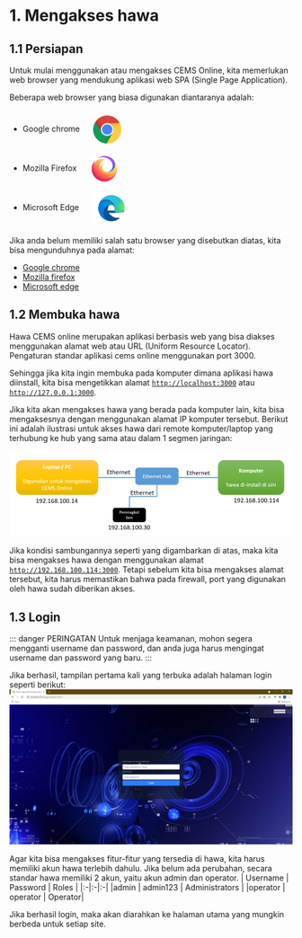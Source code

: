 # 1. Mengakses hawa

## 1.1 Persiapan

Untuk mulai menggunakan atau mengakses CEMS Online, kita memerlukan web browser yang mendukung aplikasi web SPA (Single Page Application).

Beberapa web browser yang biasa digunakan diantaranya adalah:

- Google chrome <img style="display:inline-block; margin: 10px 20px;vertical-align:middle" src="./chrome.png" height="50" />
- Mozilla Firefox <img style="display:inline-block; margin: 10px 20px;vertical-align:middle" src="./mozilla-firefox.png" height="50" />
- Microsoft Edge <img style="display:inline-block; margin: 10px 20px;vertical-align:middle" src="./edge.png" height="50" />

Jika anda belum memiliki salah satu browser yang disebutkan diatas, kita bisa mengunduhnya pada alamat:

- [Google chrome](https://www.google.com/intl/id/chrome/)
- [Mozilla firefox](https://www.mozilla.org/id/firefox/new/)
- [Microsoft edge](https://www.microsoft.com/id-id/edge)

## 1.2 Membuka hawa

Hawa CEMS online merupakan aplikasi berbasis web yang bisa diakses menggunakan alamat web atau URL (Uniform Resource Locator). Pengaturan standar aplikasi cems online menggunakan port 3000.

Sehingga jika kita ingin membuka pada komputer dimana aplikasi hawa diinstall, kita bisa mengetikkan alamat [`http://localhost:3000`](http://localhost:3000) atau [`http://127.0.0.1:3000`](http://127.0.0.1:3000).

Jika kita akan mengakses hawa yang berada pada komputer lain, kita bisa mengaksesnya dengan menggunakan alamat IP komputer tersebut. Berikut ini adalah ilustrasi untuk akses hawa dari remote komputer/laptop yang terhubung ke hub yang sama atau dalam 1 segmen jaringan:

![Local network](./images/local-network.png)

Jika kondisi sambungannya seperti yang digambarkan di atas, maka kita bisa mengakses hawa dengan menggunakan alamat [`http://192.168.100.114:3000`](http://192.168.100.114:3000). Tetapi sebelum kita bisa mengakses alamat tersebut, kita harus memastikan bahwa pada firewall, port yang digunakan oleh hawa sudah diberikan akses.

## 1.3 Login

::: danger PERINGATAN
Untuk menjaga keamanan, mohon segera mengganti username dan password, dan anda juga harus mengingat username dan password yang baru.
:::

Jika berhasil, tampilan pertama kali yang terbuka adalah halaman login seperti berikut:
![An image](./images/login.png)

Agar kita bisa mengakses fitur-fitur yang tersedia di hawa, kita harus memiliki akun hawa terlebih dahulu.
Jika belum ada perubahan, secara standar hawa memiliki 2 akun, yaitu akun admin dan operator.
| Username | Password | Roles |
|:-|:-|:-|
|admin | admin123 | Administrators |
|operator | operator | Operator|

Jika berhasil login, maka akan diarahkan ke halaman utama yang mungkin berbeda untuk setiap site.

<!-- ## 1.4 Mengganti password

## 1.5 Menambahkan pengguna -->
